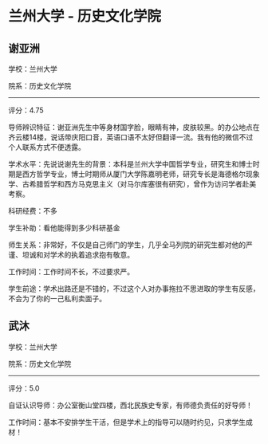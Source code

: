 # 兰州大学 - 历史文化学院

## 谢亚洲

学校：兰州大学

院系：历史文化学院

* * *

评分：4.75

导师辨识特征：谢亚洲先生中等身材国字脸，眼睛有神，皮肤较黑。的办公地点在齐云楼14楼，说话带庆阳口音，英语口语不太好但翻译一流。我有他的微信不过个人联系方式不便透露。

学术水平：先说说谢先生的背景：本科是兰州大学中国哲学专业，研究生和博士时期是西方哲学专业，博士时期师从厦门大学陈嘉明老师，研究专长是海德格尔现象学、古希腊哲学和西方马克思主义（对马尔库塞很有研究），曾作为访问学者赴美考察。

科研经费：不多

学生补助：看他能得到多少科研基金

师生关系：非常好，不仅是自己师门的学生，几乎全马列院的研究生都对他的严谨、坦诚和对学术的执着追求抱有敬意。

工作时间：工作时间不长，不过要求严。

学生前途：学术出路还是不错的，不过这个人对办事拖拉不思进取的学生有反感，不会为了你的一己私利卖面子。

## 武沐

学校：兰州大学

院系：历史文化学院

* * *

评分：5.0

自证认识导师：办公室衡山堂四楼，西北民族史专家，有师德负责任的好导师！

工作时间：基本不安排学生干活，但是学术上的指导可以随时约见，只求学生成材！